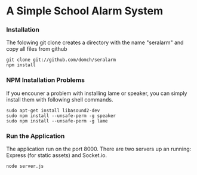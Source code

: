 # A Simple School Alarm System

### Installation
The folowing git clone creates a directory with the name "seralarm" and copy all files from github
```shell
git clone git://github.com/domch/seralarm
npm install
```

### NPM Installation Problems
If you encouner a problem with installing lame or speaker, you can simply install them with following shell commands.
```shell
sudo apt-get install libasound2-dev
sudo npm install --unsafe-perm -g speaker
sudo npm install --unsafe-perm -g lame
```

### Run the Application
The application run on the port 8000. There are two servers up an running: Express (for static assets) and Socket.io.
```shell
node server.js
```
